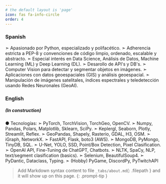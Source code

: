 ```yaml
---
# the default layout is 'page'
icon: fas fa-info-circle
order: 4
---
```


### Spanish
➣ Apasionado por Python, especializado y polifacético.
➣ Adherencia estricta a PEP-8 y convenciones de código limpio, ordenado, escalable y abstracto.
➣ Especial interés en Data Science, Análisis de Datos, Machine Learning (ML) y Deep Learning (DL).
➣ Desarollo de API's y DB's.
➣ Computer Vision para detectar y segmentar objetos en imágenes.
➣ Aplicaciones con datos geoespaciales (GIS) y análisis geoespacial.
➣ Manipulación de imágenes satelitales, índices espectrales y teledetección usando Redes Neuronales (GeoAI).

### English
##### (In construction)

● Tecnologías:
➣ PyTorch, TorchVision, TorchGeo, OpenCV.
➣ Numpy, Pandas, Polars, Matplotlib, Sklearn, SciPy.
➣ Keplergl, Seaborn, Plotly, Streamlit, Reflex.
➣ GeoPandas, Shapely, Rasterio, GDAL, H3, OSM.
➣ iGraph, NetworkX.
➣ FastAPI, Flask, boto3 (AWS).
➣ MongoDB, PyMongo, TinyDB, SQL.
➣ U-Net, YOLO, SSD, Point/Box Detection, Pixel Clasification.
➣ OpenAI API, Fine-Tuning de ChatGPT, Chatbots.
➣ NLTK, SpaCy, NLP, text/segment clasification (basics).
➣ Selenium, BeautifulSoup4.
➣ PyDantic, Dataclass, Typing.
➣ (Hobby) PyGame, DiscordPy, PyTwitchAPI

> Add Markdown syntax content to file `_tabs/about.md`{: .filepath } and it will show up on this page.
{: .prompt-tip }